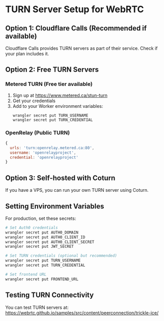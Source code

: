 # TURN Server Setup for WebRTC

## Option 1: Cloudflare Calls (Recommended if available)
Cloudflare Calls provides TURN servers as part of their service. Check if your plan includes it.

## Option 2: Free TURN Servers

### Metered TURN (Free tier available)
1. Sign up at https://www.metered.ca/stun-turn
2. Get your credentials
3. Add to your Worker environment variables:
   ```
   wrangler secret put TURN_USERNAME
   wrangler secret put TURN_CREDENTIAL
   ```

### OpenRelay (Public TURN)
```javascript
{
  urls: 'turn:openrelay.metered.ca:80',
  username: 'openrelayproject',
  credential: 'openrelayproject'
}
```

## Option 3: Self-hosted with Coturn
If you have a VPS, you can run your own TURN server using Coturn.

## Setting Environment Variables

For production, set these secrets:
```bash
# Set Auth0 credentials
wrangler secret put AUTH0_DOMAIN
wrangler secret put AUTH0_CLIENT_ID
wrangler secret put AUTH0_CLIENT_SECRET
wrangler secret put JWT_SECRET

# Set TURN credentials (optional but recommended)
wrangler secret put TURN_USERNAME
wrangler secret put TURN_CREDENTIAL

# Set frontend URL
wrangler secret put FRONTEND_URL
```

## Testing TURN Connectivity
You can test TURN servers at: https://webrtc.github.io/samples/src/content/peerconnection/trickle-ice/
